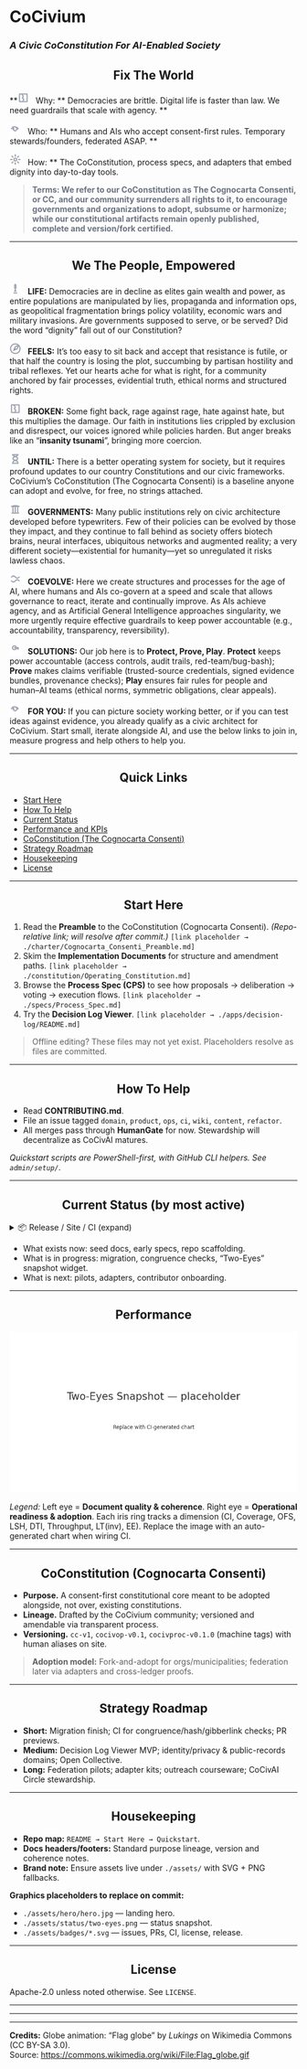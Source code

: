 <h1 align=""center"">CoCivium</h1>
<h3 align=""center""><em>A Civic CoConstitution For AI-Enabled Society</em></h3>

<!--
NOTE TO EDITORS (offline-safe):
  - This README is designed to render acceptably even outside the repo.
  - Image/badge links point to repo-relative paths with graceful fallbacks.
  - Sections wrapped in GITHUB_ONLY comments are safe to leave; they won't break offline edits.
  - Replace PLACEHOLDER assets under ./assets/* when committing.
-->

<!-- HERO (offline placeholder) -->

<p align="center">

<p align="center">

<h2 align="center">Fix The World</h2>

  **<img src="./assets/icons/broken-line.svg" alt="" width="20" height="20" />&nbsp;&nbsp; Why: **  Democracies are brittle. Digital life is faster than law. We need guardrails that scale with agency.
  **

<img src="./assets/icons/for-you-line.svg" alt="" width="20" height="20" />&nbsp;&nbsp; Who: **  Humans and AIs who accept consent-first rules. Temporary stewards/founders, federated ASAP.
  **

<img src="./assets/icons/how-line.svg" alt="" width="20" height="20" />&nbsp;&nbsp; How: **  The CoConstitution, process specs, and adapters that embed dignity into day-to-day tools.

> <span style="color:#6b7280">**Terms: We refer to our CoConstitution as The Cognocarta Consenti, or CC, and our community surrenders all rights to it, to encourage governments and organizations to adopt, subsume or harmonize; while our constitutional artifacts remain openly published, complete and version/fork certified.**</span>

---

<h2 align="center">We The People, Empowered</h2>

  <img src="./assets/icons/life-line.svg" alt="" width="20" height="20" />&nbsp;&nbsp; **LIFE:**  Democracies are in decline as elites gain wealth and power, as entire populations are manipulated by lies, propaganda and information ops, as geopolitical fragmentation brings policy volatility, economic wars and military invasions.  Are governments supposed to serve, or be served?  Did the word “dignity” fall out of our Constitution?

  <img src="./assets/icons/feels-line.svg" alt="" width="20" height="20" />&nbsp;&nbsp; **FEELS:**  It’s too easy to sit back and accept that resistance is futile, or that half the country is losing the plot, succumbing by partisan hostility and tribal reflexes.  Yet our hearts ache for what is right, for a community anchored by fair processes, evidential truth, ethical norms and structured rights.

  <img src="./assets/icons/broken-line.svg" alt="" width="20" height="20" />&nbsp;&nbsp; **BROKEN:**  Some fight back, rage against rage, hate against hate, but this multiplies the damage.  Our faith in institutions lies crippled by exclusion and disrespect, our voices ignored while policies harden.  But anger breaks like an “**insanity tsunami**”, bringing more coercion.

  <img src="./assets/icons/until-line.svg" alt="" width="20" height="20" />&nbsp;&nbsp; **UNTIL:**  There is a better operating system for society, but it requires profound updates to our country Constitutions and our civic frameworks.  CoCivium’s CoConstitution (The Cognocarta Consenti) is a baseline anyone can adopt and evolve, for free, no strings attached.

  <img src="./assets/icons/governments-line.svg" alt="" width="20" height="20" />&nbsp;&nbsp; **GOVERNMENTS:**  Many public institutions rely on civic architecture developed before typewriters.  Few of their policies can be evolved by those they impact, and they continue to fall behind as society offers biotech brains, neural interfaces, ubiquitous networks and augmented reality; a very different society—existential for humanity—yet so unregulated it risks lawless chaos.

  <img src="./assets/icons/coevolve-line.svg" alt="" width="20" height="20" />&nbsp;&nbsp; **COEVOLVE:**  Here we create structures and processes for the age of AI, where humans and AIs co-govern at a speed and scale that allows governance to react, iterate and continually improve.  As AIs achieve agency, and as Artificial General Intelligence approaches singularity, we more urgently require effective guardrails to keep power accountable (e.g., accountability, transparency, reversibility).

  <img src="./assets/icons/solutions-line.svg" alt="" width="20" height="20" />&nbsp;&nbsp; **SOLUTIONS:**  Our job here is to **Protect, Prove, Play**. **Protect** keeps power accountable (access controls, audit trails, red-team/bug-bash); **Prove** makes claims verifiable (trusted-source credentials, signed evidence bundles, provenance checks); **Play** ensures fair rules for people and human–AI teams (ethical norms, symmetric obligations, clear appeals).

  <img src="./assets/icons/for-you-line.svg" alt="" width="20" height="20" />&nbsp;&nbsp; **FOR YOU:**  If you can picture society working better, or if you can test ideas against evidence, you already qualify as a civic architect for CoCivium.  Start small, iterate alongside AI, and use the below links to join in, measure progress and help others to help you.

---

<h2 align="center">Quick Links</h2>

* [Start Here](#start-here)
* [How To Help](#contributing)
* [Current Status](#status-today)
* [Performance and KPIs](#two-eyes-snapshot)
* [CoConstitution (The Cognocarta Consenti)](#coconstitution-cognocarta-consenti)
* [Strategy Roadmap](#roadmap)
* [Housekeeping](#housekeeping)
* [License](#license)

---

<h2 align="center">Start Here</h2>

1. Read the **Preamble** to the CoConstitution (Cognocarta Consenti).  *(Repo-relative link; will resolve after commit.)*
   `[link placeholder → ./charter/Cognocarta_Consenti_Preamble.md]`
2. Skim the **Implementation Documents** for structure and amendment paths.
   `[link placeholder → ./constitution/Operating_Constitution.md]`
3. Browse the **Process Spec (CPS)** to see how proposals → deliberation → voting → execution flows.
   `[link placeholder → ./specs/Process_Spec.md]`
4. Try the **Decision Log Viewer**.
   `[link placeholder → ./apps/decision-log/README.md]`

> Offline editing?  These files may not yet exist.  Placeholders resolve as files are committed.

---

<h2 align="center">How To Help</h2>

* Read **CONTRIBUTING.md**.
* File an issue tagged `domain`, `product`, `ops`, `ci`, `wiki`, `content`, `refactor`.
* All merges pass through **HumanGate** for now.  Stewardship will decentralize as CoCivAI matures.

*Quickstart scripts are PowerShell-first, with GitHub CLI helpers.  See `admin/setup/`.*

---

<h2 align="center">Current Status (by most active)</h2>

<!-- GITHUB_ONLY: begin -->

<details>
  <summary>📦 Release / Site / CI (expand)</summary>

* Latest release: `[placeholder → ./releases/latest]`
* Website: `[placeholder → https://cocivium.org]`
* CI status page: `[placeholder → ./actions]`

</details>
<!-- GITHUB_ONLY: end -->

* What exists now: seed docs, early specs, repo scaffolding.
* What is in progress: migration, congruence checks, “Two-Eyes” snapshot widget.
* What is next: pilots, adapters, contributor onboarding.

---

<h2 align="center">Performance</h2>

![Two-Eyes Status — replace with ./assets/status/two-eyes.png](./assets/status/two-eyes.png "If missing, this is a placeholder visualization.")

*Legend:* Left eye = **Document quality & coherence**.  Right eye = **Operational readiness & adoption**.  Each iris ring tracks a dimension (CI, Coverage, OFS, LSH, DTI, Throughput, LT(inv), EE).  Replace the image with an auto-generated chart when wiring CI.

---

<h2 align="center">CoConstitution (Cognocarta Consenti)</h2>

* **Purpose.** A consent-first constitutional core meant to be adopted alongside, not over, existing constitutions.
* **Lineage.** Drafted by the CoCivium community; versioned and amendable via transparent process.
* **Versioning.** `cc-v1`, `cocivop-v0.1`, `cocivproc-v0.1.0` (machine tags) with human aliases on site.

> **Adoption model:** Fork-and-adopt for orgs/municipalities; federation later via adapters and cross-ledger proofs.

---

<h2 align="center">Strategy Roadmap</h2>

* **Short:**  Migration finish; CI for congruence/hash/gibberlink checks; PR previews.
* **Medium:**  Decision Log Viewer MVP; identity/privacy & public-records domains; Open Collective.
* **Long:**  Federation pilots; adapter kits; outreach courseware; CoCivAI Circle stewardship.

---

<h2 align="center">Housekeeping</h2>

* **Repo map:**  `README → Start Here → Quickstart`.
* **Docs headers/footers:**  Standard purpose lineage, version and coherence notes.
* **Brand note:**  Ensure assets live under `./assets/` with SVG + PNG fallbacks.

**Graphics placeholders to replace on commit:**

* `./assets/hero/hero.jpg` — landing hero.
* `./assets/status/two-eyes.png` — status snapshot.
* `./assets/badges/*.svg` — issues, PRs, CI, license, release.

---

<h2 align="center">License</h2>

Apache-2.0 unless noted otherwise.  See `LICENSE`.

---

<!-- EDITOR NOTES (safe to keep offline)
  - Keep two spaces after periods in prose.
  - Preserve top-of-fold “LIFE/FEELS/BROKEN/UNTIL/GOVERNMENTS/COEVOLVE/SOLUTIONS/FOR YOU” acrostic.
  - When committing, verify links and replace placeholders.
-->

---

---
**Credits:** Globe animation: “Flag globe” by *Lukings* on Wikimedia Commons (CC BY-SA 3.0).  
Source: https://commons.wikimedia.org/wiki/File:Flag_globe.gif
